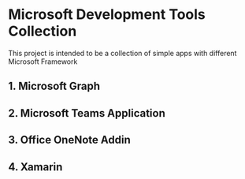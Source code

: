 # Microsoft Development Tools Collection

This project is intended to be a collection of simple apps with different Microsoft Framework

## 1. Microsoft Graph

## 2. Microsoft Teams Application

## 3. Office OneNote Addin

## 4. Xamarin